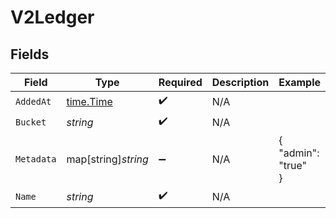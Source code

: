 # V2Ledger


## Fields

| Field                                     | Type                                      | Required                                  | Description                               | Example                                   |
| ----------------------------------------- | ----------------------------------------- | ----------------------------------------- | ----------------------------------------- | ----------------------------------------- |
| `AddedAt`                                 | [time.Time](https://pkg.go.dev/time#Time) | :heavy_check_mark:                        | N/A                                       |                                           |
| `Bucket`                                  | *string*                                  | :heavy_check_mark:                        | N/A                                       |                                           |
| `Metadata`                                | map[string]*string*                       | :heavy_minus_sign:                        | N/A                                       | {<br/>"admin": "true"<br/>}               |
| `Name`                                    | *string*                                  | :heavy_check_mark:                        | N/A                                       |                                           |